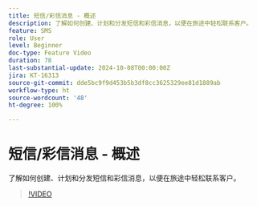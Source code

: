 ```yaml
---
title: 短信/彩信消息 - 概述
description: 了解如何创建、计划和分发短信和彩信消息，以便在旅途中轻松联系客户。
feature: SMS
role: User
level: Beginner
doc-type: Feature Video
duration: 78
last-substantial-update: 2024-10-08T00:00:00Z
jira: KT-16313
source-git-commit: dde5bc9f9d453b5b3df8cc3625329ee81d1889ab
workflow-type: ht
source-wordcount: '48'
ht-degree: 100%

---
```



# 短信/彩信消息 - 概述

了解如何创建、计划和分发短信和彩信消息，以便在旅途中轻松联系客户。

>[!VIDEO](https://video.tv.adobe.com/v/3432680/?learn=on)

